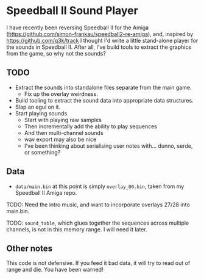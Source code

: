 # Speedball II Sound Player

I have recently been reversing Speedball II for the Amiga
(https://github.com/simon-frankau/speedball2-re-amiga), and, inspired
by https://github.com/q3k/track I thought I'd write a little
stand-alone player for the sounds in Speedball II. After all, I've
build tools to extract the graphics from the game, so why not the
sounds?

## TODO

 * Extract the sounds into standalone files separate from the main
   game.
   * Fix up the overlay weirdness.
 * Build tooling to extract the sound data into appropriate data
   structures.
 * Slap an egui on it.
 * Start playing sounds
   * Start with playing raw samples
   * Then incrementally add the ability to play sequences
   * And then multi-channel sounds
   * wav export may also be nice
   * I've been thinking about serialising user notes with... dunno,
     serde, or something?

## Data

 * `data/main.bin` at this point is simply `overlay_00.bin`, taken
   from my Speedball II Amiga repo.
   
TODO: Need the intro music, and want to incorporate overlays 27/28
into main.bin.

TODO: `sound_table`, which glues together the sequences across
multiple channels, is not in this memory range. I will need it later.

## Other notes

This code is not defensive. If you feed it bad data, it will try to
read out of range and die. You have been warned!
